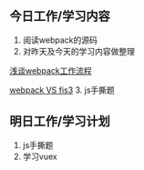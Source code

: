 ## 今日工作/学习内容
1. 阅读webpack的源码
2. 对昨天及今天的学习内容做整理

[浅谈webpack工作流程](https://youngzhang08.github.io/2018/05/30/%E6%B5%85%E8%B0%88Webpack%E5%B7%A5%E4%BD%9C%E6%B5%81%E7%A8%8B/)

[webpack VS fis3](https://youngzhang08.github.io/2018/05/30/Webpack%20VS%20fis3/)
3. js手撕题

## 明日工作/学习计划
1. js手撕题
2. 学习vuex